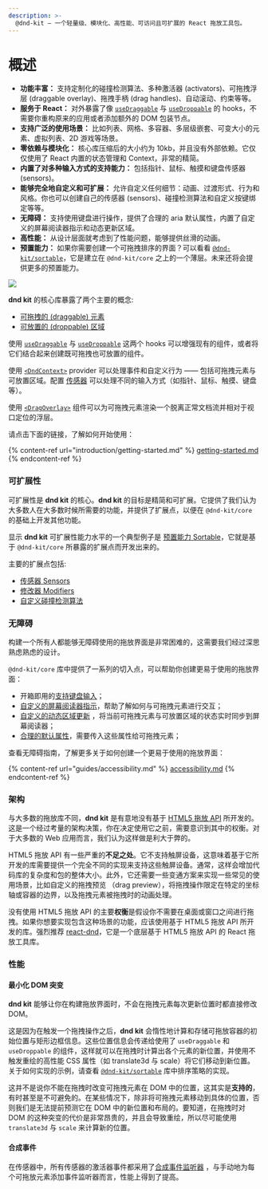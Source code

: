 ```yaml
---
description: >-
  @dnd-kit – 一个轻量级、模块化、高性能、可访问且可扩展的 React 拖放工具包。
---
```


# 概述

- **功能丰富：** 支持定制化的碰撞检测算法、多种激活器 (activators)、可拖拽浮层 (draggable overlay)、拖拽手柄 (drag handles)、自动滚动、约束等等。
- **服务于 React：** 对外暴露了像 [`useDraggable`](api-documentation/draggable/usedraggable.md) 与 [`useDroppable`](api-documentation/droppable/usedroppable.md) 的 hooks，不需要你重构原来的应用或者添加额外的 DOM 包装节点。
- **支持广泛的使用场景：** 比如列表、网格、多容器、多层级嵌套、可变大小的元素、虚拟列表、2D 游戏等场景。
- **零依赖与模块化：** 核心库压缩后的大小约为 10kb，并且没有外部依赖。它仅仅使用了 React 内置的状态管理和 Context，非常的精简。
- **内置了对多种输入方式的支持能力：** 包括指针、鼠标、触摸和键盘传感器 (sensors)。
- **能够完全地自定义和可扩展：** 允许自定义任何细节：动画、过渡形式、行为和风格。你也可以创建自己的传感器 (sensors)、碰撞检测算法和自定义按键绑定等等。
- **无障碍：** 支持使用键盘进行操作，提供了合理的 aria 默认属性，内置了自定义的屏幕阅读器指示和动态更新区域。
- **高性能：** 从设计层面就考虑到了性能问题，能够提供丝滑的动画。
- **预置能力：** 如果你需要创建一个可拖拽排序的界面？可以看看 [`@dnd-kit/sortable`](presets/sortable/)，它是建立在 `@dnd-kit/core` 之上的一个薄层。未来还将会提供更多的预置能力。

![](.gitbook/assets/concepts-illustration-large.svg)

**dnd kit** 的核心库暴露了两个主要的概念:

- [可拖拽的 (draggable) 元素](api-documentation/draggable/)
- [可放置的 (droppable) 区域](api-documentation/droppable/)

使用 [`useDraggable`](api-documentation/draggable/usedraggable.md) 与 [`useDroppable`](api-documentation/droppable/usedroppable.md) 这两个 hooks 可以增强现有的组件，或者将它们结合起来创建既可拖拽也可放置的组件。

使用 [`<DndContext>`](api-documentation/context-provider/) provider 可以处理事件和自定义行为 —— 包括可拖拽元素与可放置区域。配置 [传感器](api-documentation/sensors/) 可以处理不同的输入方式（如指针、鼠标、触摸、键盘等）。

使用 [`<DragOverlay>`](api-documentation/draggable/drag-overlay.md) 组件可以为可拖拽元素渲染一个脱离正常文档流并相对于视口定位的浮层。

请点击下面的链接，了解如何开始使用：

{% content-ref url="introduction/getting-started.md" %}
[getting-started.md](introduction/getting-started.md)
{% endcontent-ref %}

### 可扩展性

可扩展性是 **dnd kit** 的核心。**dnd kit** 的目标是精简和可扩展。它提供了我们认为大多数人在大多数时候所需要的功能，并提供了扩展点，以便在 `@dnd-kit/core` 的基础上开发其他功能。

显示 **dnd kit** 可扩展性能力水平的一个典型例子是 [预置能力 Sortable](presets/sortable/)，它就是基于 `@dnd-kit/core` 所暴露的扩展点而开发出来的。

主要的扩展点包括:

- [传感器 Sensors](api-documentation/sensors/)
- [修改器 Modifiers](api-documentation/modifiers.md)
- [自定义碰撞检测算法](api-documentation/context-provider/collision-detection-algorithms.md#custom-collision-detection-strategies)

### 无障碍

构建一个所有人都能够无障碍使用的拖放界面是非常困难的，这需要我们经过深思熟虑熟虑的设计。

`@dnd-kit/core` 库中提供了一系列的切入点，可以帮助你创建更易于使用的拖放界面：

- 开箱即用的[支持键盘输入](api-documentation/sensors/keyboard.md)；
- [自定义的屏幕阅读器指示](guides/accessibility.md#screen-reader-instructions)，帮助了解如何与可拖拽元素进行交互；
- [自定义的动态区域更新](guides/accessibility.md#screen-reader-announcements-using-live-regions) ，将当前可拖拽元素与可放置区域的状态实时同步到屏幕阅读器；
- [合理的默认属性](api-documentation/draggable/usedraggable.md#attributes)，需要传入这些属性给可拖拽元素；

查看无障碍指南，了解更多关于如何创建一个更易于使用的拖放界面：

{% content-ref url="guides/accessibility.md" %}
[accessibility.md](guides/accessibility.md)
{% endcontent-ref %}

### 架构

与大多数的拖放库不同，**dnd kit** 是有意地没有基于 [HTML5 拖放 API](https://developer.mozilla.org/en-US/docs/Web/API/HTML_Drag_and_Drop_API) 所开发的。这是一个经过考量的架构决策，你在决定使用它之前，需要意识到其中的权衡。对于大多数的 Web 应用而言，我们认为这样做是利大于弊的。

HTML5 拖放 API 有一些严重的**不足之处**。它不支持触屏设备，这意味着基于它所开发的库需要提供一个完全不同的实现来支持这些触屏设备。通常，这样会增加代码库的复杂度和包的整体大小。此外，它还需要一些变通方案来实现一些常见的使用场景，比如自定义的拖拽预览 （drag preview），将拖拽操作限定在特定的坐标轴或容器的边界，以及拖拽元素被拖拽时的动画处理。

没有使用 HTML5 拖放 API 的主要**权衡**是假设你不需要在桌面或窗口之间进行拖拽。如果你想要实现包含这种场景的功能，应该使用基于 HTML5 拖放 API 所开发的库。强烈推荐 [react-dnd](https://github.com/react-dnd/react-dnd/)，它是一个底层基于 HTML5 拖放 API 的 React 拖放工具库。

### 性能

#### **最小化 DOM 突变**

**dnd kit** 能够让你在构建拖放界面时，不会在拖拽元素每次更新位置时都直接修改 DOM。

这是因为在触发一个拖拽操作之后，**dnd kit** 会惰性地计算和存储可拖放容器的初始位置与矩形边框信息。这些位置信息会传递给使用了 `useDraggable` 和 `useDroppable` 的组件，这样就可以在拖拽时计算出各个元素的新位置，并使用不触发重绘的高性能 CSS 属性（如 translate3d 与 scale）将它们移动到新位置。关于如何实现的示例，请查看 [`@dnd-kit/sortable`](presets/sortable/) 库中排序策略的实现。

这并不是说你不能在拖拽时改变可拖拽元素在 DOM 中的位置，这其实是**支持的**，有时甚至是不可避免的。在某些情况下，除非将可拖拽元素移动到具体的位置，否则我们是无法提前预测它在 DOM 中的新位置和布局的。要知道，在拖拽时对 DOM 的这种突变的代价是非常昂贵的，并且会导致重绘，所以尽可能使用 `translate3d` 与 `scale` 来计算新的位置。

#### 合成事件

在传感器中，所有传感器的激活器事件都采用了[合成事件监听器](https://reactjs.org/docs/events.html) ，与手动地为每个可拖放元素添加事件监听器而言，性能上得到了提高。
